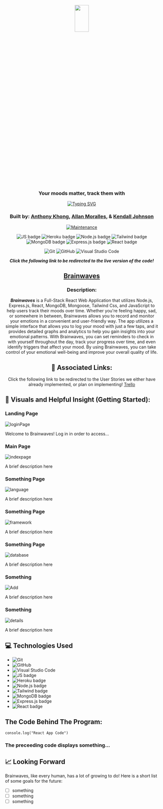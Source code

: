 <div align="center">
  
<img src="https://user-images.githubusercontent.com/116925227/227818788-9c57709a-9f96-48c1-920c-a12d04da7ae8.png" width="30%" height="15%" />

### Your moods matter, track them with

<a href="https://git.io/typing-svg"><img src="https://readme-typing-svg.demolab.com?font=Fira+Sans&size=40&pause=1000&color=FFC1FE&center=true&vCenter=true&width=435&lines=Brainwaves" alt="Typing SVG" /></a>

### Built by: **[Anthony Khong](https://www.linkedin.com/in/anthonykhong956/)**, **[Allan Moralles](https://www.linkedin.com/in/ivanallin/)**, & **[Kendall Johnson](https://www.linkedin.com/in/kendalljohnson-se/)**

[![Maintenance](https://img.shields.io/badge/Maintained%3F-yes-green.svg)](https://GitHub.com/Naereen/StrapDown.js/graphs/commit-activity)

![JS badge](https://img.shields.io/badge/JavaScript-323330?style=for-the-badge&logo=javascript&logoColor=F7DF1E)
![Heroku badge](https://img.shields.io/badge/Heroku-430098?style=for-the-badge&logo=heroku&logoColor=white)
![Node.js badge](https://img.shields.io/badge/Node.js-339933?style=for-the-badge&logo=nodedotjs&logoColor=white)
![Tailwind badge](https://img.shields.io/badge/Tailwind_CSS-38B2AC?style=for-the-badge&logo=tailwind-css&logoColor=white)
![MongoDB badge](https://img.shields.io/badge/MongoDB-4EA94B?style=for-the-badge&logo=mongodb&logoColor=white)
![Express.js badge](https://img.shields.io/badge/Express.js-000000?style=for-the-badge&logo=express&logoColor=white)
![React badge](https://img.shields.io/badge/React-20232A?style=for-the-badge&logo=react&logoColor=61DAFB)

![Git](https://img.shields.io/badge/GIT-E44C30?style=for-the-badge&logo=git&logoColor=white)
![GitHub](https://img.shields.io/badge/GitHub-100000?style=for-the-badge&logo=github&logoColor=white)
![Visual Studio Code](https://img.shields.io/badge/Visual_Studio_Code-0078D4?style=for-the-badge&logo=visual%20studio%20code&logoColor=white)

  
**_Click the following link to be redirected to the live version of the code!_**

## [Brainwaves](https://syntaxify1.herokuapp.com/)

### Description:

**_Brainwaves_** is a Full-Stack React Web Application that utilizes Node.js, Express.js, React, MongoDB, Mongoose, Tailwind Css, and JavaScript to help users track their moods over time. Whether you're feeling happy, sad, or somewhere in between, Brainwaves allows you to record and monitor your emotions in a convenient and user-friendly way. The app utilizes a simple interface that allows you to log your mood with just a few taps, and it provides detailed graphs and analytics to help you gain insights into your emotional patterns. With Brainwaves, you can set reminders to check in with yourself throughout the day, track your progress over time, and even identify triggers that affect your mood. By using Brainwaves, you can take control of your emotional well-being and improve your overall quality of life.

## :link: Associated Links:

Click the following link to be redirected to the User Stories we either have already implemented, or plan on implementing! [Trello](https://trello.com/invite/b/f1wPS0iX/ATTI360f050ba3db39bdd144d5a5405c3093C25F7E1F/brainwaves)
  
</div>

## :camera_flash: Visuals and Helpful Insight (Getting Started):

### Landing Page

![loginPage]()

Welcome to Brainwaves! Log in in order to access...

### Main Page

![indexpage]()

A brief description here

### Something Page

![language]()

A brief description here

### Something Page

![framework]()

A brief description here

### Something Page

![database]()

A brief description here

### Something

![Add]()

A brief description here

### Something

![details]()

A brief description here

## :computer: Technologies Used

- ![Git](https://img.shields.io/badge/GIT-E44C30?style=for-the-badge&logo=git&logoColor=white)
- ![GitHub](https://img.shields.io/badge/GitHub-100000?style=for-the-badge&logo=github&logoColor=white)
- ![Visual Studio Code](https://img.shields.io/badge/Visual_Studio_Code-0078D4?style=for-the-badge&logo=visual%20studio%20code&logoColor=white)
- ![JS badge](https://img.shields.io/badge/JavaScript-323330?style=for-the-badge&logo=javascript&logoColor=F7DF1E)
- ![Heroku badge](https://img.shields.io/badge/Heroku-430098?style=for-the-badge&logo=heroku&logoColor=white)
- ![Node.js badge](https://img.shields.io/badge/Node.js-339933?style=for-the-badge&logo=nodedotjs&logoColor=white)
- ![Tailwind badge](https://img.shields.io/badge/Tailwind_CSS-38B2AC?style=for-the-badge&logo=tailwind-css&logoColor=white)
- ![MongoDB badge](https://img.shields.io/badge/MongoDB-4EA94B?style=for-the-badge&logo=mongodb&logoColor=white)
- ![Express.js badge](https://img.shields.io/badge/Express.js-000000?style=for-the-badge&logo=express&logoColor=white)
- ![React badge](https://img.shields.io/badge/React-20232A?style=for-the-badge&logo=react&logoColor=61DAFB)

## The Code Behind The Program:

```
console.log("React App Code")

```

### The preceeding code displays something...

## :chart_with_upwards_trend: Looking Forward

Brainwaves, like every human, has a lot of growing to do! Here is a short list of some goals for the future: 

- [ ] something
- [ ] something
- [ ] something
